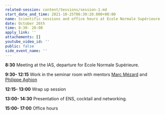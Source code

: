 ```yaml
---
related-session: content/Sessions/session-1.md
start_date_and_time: 2021-10-25T06:30:20.000+00:00
name: Scientific sessions and office hours at Ecole Normale Supérieure
date: October 26th
time: 8:30- 20:00
apply_link: ''
attachements: []
youtube_video_id: ''
public: false
side_event_name: ''
---
```


**8:30** Meeting at the IAS, departure for Ecole Normale Supérieure.

**9:30- 12:15** Work in the seminar room with mentors [Marc Mézard](/mentors#mzard) and [Philippe Aghion](/mentors#aghion)

**12:15- 13:00** Wrap up session

**13:00- 14:30** Presentation of ENS, cocktail and networking.

**15:00- 17:00** Office hours
